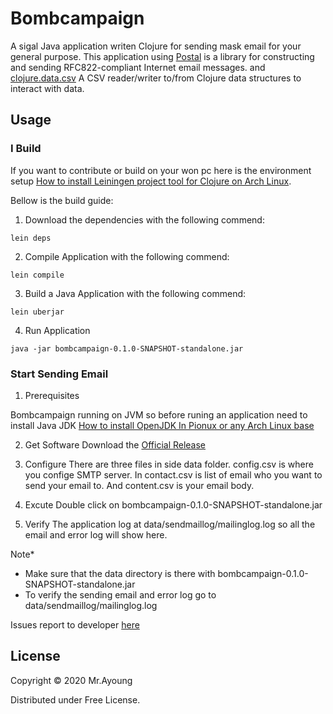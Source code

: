 # Bombcampaign

A sigal Java application writen Clojure for sending mask email for your general purpose.
This application using [Postal](https://github.com/drewr/postal) is a library for constructing and sending RFC822-compliant Internet email messages. and [clojure.data.csv](https://github.com/clojure/data.csv) A CSV reader/writer to/from Clojure data structures to interact with data.

## Usage
### I Build
If you want to contribute or build on your won pc here is the environment setup [How to install Leiningen project tool for Clojure on Arch Linux](https://www.ayoungnotes.com/How-to-install-Leiningen-project-tool-for-Clojure-on-Arch-Linux).

Bellow is the build guide:

1) Download the dependencies with the following commend: 
```
lein deps
```
2) Compile Application with the following commend: 
```
lein compile
```
3) Build a Java Application with the following commend: 
```
lein uberjar
```
4) Run Application
```
java -jar bombcampaign-0.1.0-SNAPSHOT-standalone.jar
```

### Start Sending Email

1) Prerequisites 

Bombcampaign running on JVM so before runing an application need to install Java JDK [How to install OpenJDK In Pionux or any Arch Linux base](https://www.ayoungnotes.com/How-to-install-OpenJDK-In-Pionux-or-any-Arch-Linux-base)

2) Get Software 
Download the [Official Release](https://github.com/mrayoung/bombcampaign/releases)

3) Configure
There are three files in side data folder. config.csv is where you confige SMTP server. In contact.csv is list of email who you want to send your email to. And content.csv is your email body.

4) Excute
Double click on bombcampaign-0.1.0-SNAPSHOT-standalone.jar 

5) Verify 
The application log at data/sendmaillog/mailinglog.log so all the email and error log will show here.


Note* 
- Make sure that the data directory is there with bombcampaign-0.1.0-SNAPSHOT-standalone.jar
- To verify the sending email and error log go to data/sendmaillog/mailinglog.log

Issues report to developer [here](https://github.com/mrayoung/bombcampaign/issues)

## License

Copyright © 2020 Mr.Ayoung

Distributed under Free License.
